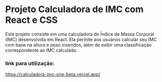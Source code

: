 # Projeto Calculadora de IMC com React e CSS

Este projeto consiste em uma calculadora de Índice de Massa Corporal (IMC) desenvolvida em React. Ela permite aos usuários calcular seu IMC com base na altura e peso inseridos, além de exibir uma classificação correspondente ao IMC calculado.

### link para utilização: 
https://calculadora-imc-one-beta.vercel.app/